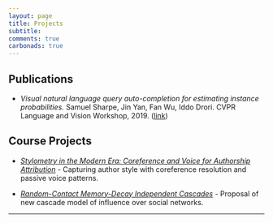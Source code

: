```yaml
---
layout: page
title: Projects
subtitle: 
comments: true
carbonads: true
---
```


## Publications

- *Visual natural language query auto-completion for estimating instance probabilities.* 
Samuel Sharpe, Jin Yan, Fan Wu, Iddo Drori. 
CVPR Language and Vision Workshop, 2019. ([link](https://ssharpe42.github.io/VNLQAC/))

## Course Projects

-  *[Stylometry in the Modern Era: Coreference and Voice for Authorship Attribution](https://ssharpe42.github.io/CorefVoice)* - Capturing author style with coreference resolution and passive voice patterns. 

-  *[Random-Contact Memory-Decay Independent Cascades](https://ssharpe42.github.io/RCMD-IC)* - Proposal of new cascade model of influence over social networks.


---